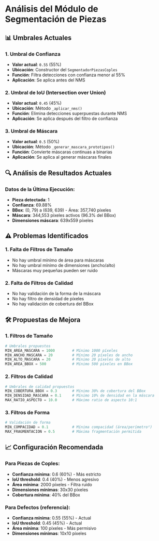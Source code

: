 # Análisis del Módulo de Segmentación de Piezas

## 📊 Umbrales Actuales

### 1. **Umbral de Confianza**
- **Valor actual**: `0.55` (55%)
- **Ubicación**: Constructor del `SegmentadorPiezasCoples`
- **Función**: Filtra detecciones con confianza menor al 55%
- **Aplicación**: Se aplica antes del NMS

### 2. **Umbral de IoU (Intersection over Union)**
- **Valor actual**: `0.45` (45%)
- **Ubicación**: Método `_aplicar_nms()`
- **Función**: Elimina detecciones superpuestas durante NMS
- **Aplicación**: Se aplica después del filtro de confianza

### 3. **Umbral de Máscara**
- **Valor actual**: `0.5` (50%)
- **Ubicación**: Método `_generar_mascara_prototipos()`
- **Función**: Convierte máscaras continuas a binarias
- **Aplicación**: Se aplica al generar máscaras finales

## 🔍 Análisis de Resultados Actuales

### Datos de la Última Ejecución:
- **Pieza detectada**: 1
- **Confianza**: 69.88%
- **BBox**: (0, 79) a (639, 639) - Área: 357,740 píxeles
- **Máscara**: 344,553 píxeles activos (96.3% del BBox)
- **Dimensiones máscara**: 639x559 píxeles

## ⚠️ Problemas Identificados

### 1. **Falta de Filtros de Tamaño**
- No hay umbral mínimo de área para máscaras
- No hay umbral mínimo de dimensiones (ancho/alto)
- Máscaras muy pequeñas pueden ser ruido

### 2. **Falta de Filtros de Calidad**
- No hay validación de la forma de la máscara
- No hay filtro de densidad de píxeles
- No hay validación de cobertura del BBox

## 🛠️ Propuestas de Mejora

### 1. **Filtros de Tamaño**
```python
# Umbrales propuestos
MIN_AREA_MASCARA = 1000        # Mínimo 1000 píxeles
MIN_ANCHO_MASCARA = 20         # Mínimo 20 píxeles de ancho
MIN_ALTO_MASCARA = 20          # Mínimo 20 píxeles de alto
MIN_AREA_BBOX = 500            # Mínimo 500 píxeles en BBox
```

### 2. **Filtros de Calidad**
```python
# Umbrales de calidad propuestos
MIN_COBERTURA_BBOX = 0.3       # Mínimo 30% de cobertura del BBox
MIN_DENSIDAD_MASCARA = 0.1     # Mínimo 10% de densidad en la máscara
MAX_RATIO_ASPECTO = 10.0       # Máximo ratio de aspecto 10:1
```

### 3. **Filtros de Forma**
```python
# Validación de forma
MIN_COMPACIDAD = 0.1           # Mínima compacidad (área/perímetro²)
MAX_FRAGMENTACION = 0.5        # Máxima fragmentación permitida
```

## 📈 Configuración Recomendada

### Para Piezas de Coples:
- **Confianza mínima**: 0.6 (60%) - Más estricto
- **IoU threshold**: 0.4 (40%) - Menos agresivo
- **Área mínima**: 2000 píxeles - Filtra ruido
- **Dimensiones mínimas**: 30x30 píxeles
- **Cobertura mínima**: 40% del BBox

### Para Defectos (referencia):
- **Confianza mínima**: 0.55 (55%) - Actual
- **IoU threshold**: 0.45 (45%) - Actual
- **Área mínima**: 100 píxeles - Más permisivo
- **Dimensiones mínimas**: 10x10 píxeles
